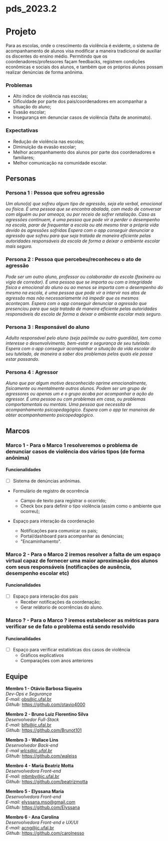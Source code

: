 # pds_2023.2

# Projeto
Para as escolas, onde o crescimento da violência é evidente, o sistema de acompanhamento de alunos visa modificar a maneira tradicional de auxiliar os discentes do ensino médio. Permitindo que os coordenadores/professores façam feedbacks, registrem condições econômicas e sociais dos alunos, e também que os próprios alunos possam realizar denúncias de forma anônima.

### Problemas
- Alto índice de violência nas escolas;
- Dificuldade por parte dos pais/coordenadores em acompanhar a situação do aluno;
- Evasão escolar; 
- Insegurança em denunciar casos de violência (falta de anonimato).

### Expectativas
- Redução de violência nas escolas;
- Diminuição da evasão escolar;
- Melhor acompanhamento dos alunos por parte dos coordenadores e familiares;
- Melhor comunicação na comunidade escolar.

## Personas

### Persona 1 : Pessoa que sofreu agressão
*Um aluno(a) que sofreu algum tipo de agressão, seja ela verbal, emocional ou física. É uma pessoa que se encontra abalada, com medo de conversar com alguém ou por ameaça, ou por receio de sofrer retaliação. Caso as agressões continuem, é uma pessoa que pode vir a perder o desempenho na escola, parar de frequentar a escola ou até mesmo tirar a própria vida devido às agressões sofridas*
*Espera com o app conseguir denunciar a agressão que sofreu para que seja tratada de maneira eficiente pelas autoridades responsáveis da escola de forma a deixar o ambiente escolar mais seguro.* 

### Persona 2 : Pessoa que percebeu/reconheceu o ato de agressão
*Pode ser um outro aluno, professor ou colaborador da escola (faxineiro ou vigia de corredor). É uma pessoa que se importa ou com a integridade física e emocional do aluno ou ao menos se importa com o desempenho do mesmo na escola, é uma pessoa que pode vir a intervir nos atos de agressão mas não necessariamente irá impedir que os mesmos aconteçam.*
*Espera com o app conseguir denunciar a agressão que presenciou para que seja tratada de maneira eficiente pelas autoridades responsáveis da escola de forma a deixar o ambiente escolar mais seguro.* 

### Persona 3 : Responsável do aluno
*Adulto responsável pelo aluno (seja pai/mãe ou outro guardião), tem como interesse o desenvolvimento, bem-estar e segurança de seu tutelado.*
*Espera com o app conseguir acompanhar a situação da vida escolar do seu tutelado, de maneira a saber dos problemas pelos quais ele possa estar passando.*

### Persona 4 : Agressor 
*Aluno que por algum motivo desconhecido oprime emocionalmente, fisicamente ou mentalmente outros alunos. Podem ser um grupo de agressores ou apenas um e o grupo acaba por acompanhar a ação do agressor. É uma pessoa ou com problemas em casa, ou problemas comportamentais ou mentais. Uma pessoa que necessita de acompanhamento psicopedagógico.*
*Espera com o app ter maneiras de obter acompanhamento psicopedagógico.* 

## Marcos
### Marco 1 - Para o Marco 1 resolveremos o problema de denunciar casos de violência dos vários tipos (de forma anônima)

#### Funcionalidades
- [ ] Sistema de denúncias anônimas.
- Formulário de registro de ocorrência
  -  Campo de texto para registrar o ocorrido;
  -  Check box para definir o tipo violência (assim como o ambiente que ocorreu);
  
- Espaço para interação da coordenação
  - Notificações para comunicar os pais;
  - Portal/dashboard para acompanhar as denúncias;
  - "Encaminhamento".
### Marco 2 - Para o Marco 2 iremos resolver a falta de um espaço virtual capaz de fornecer uma maior aproximação dos alunos com seus responsáveis (notificações de ausência, desempenho escolar etc)

#### Funcionalidades
- [ ] Espaço para interação dos pais
  -  Receber notificações da coordenação;
  -  Gerar relátorio de ocorrências do aluno.
     

### Marco ? - Para o Marco ? iremos estabelecer as métricas para verificar se de fato o problema está sendo resolvido

#### Funcionalidades
- [ ] Espaço para verificar estatísticas dos casos de violência
  -  Gráficos explicativos
  -  Comparações com anos anteriores


## Equipe
**Membro 1 - Otávio Barbosa Siqueira**<br />
*Dev-Ops e Segurança*<br />
*E-mail:*  obs@ic.ufal.br<br />
*Github:* https://github.com/otavio4000

**Membro 2 - Bruno Luiz Florentino Silva**<br />
*Desenvolvedor Full-Stack*<br />
*E-mail:* blfs@ic.ufal.br<br />
*Github:* https://github.com/Brunot101

**Membro 3 - Wallace Lins**<br />
*Desenvolvedor Back-end*<br />
*E-mail wlcs@ic.ufal.br*<br />
*Github:* https://github.com/waleiss

**Membro 4 - Maria Beatriz Motta**<br />
*Desenvolvedora Front-end*<br />
*E-mail:* mbmbv@ic.ufal.br<br />
*Github:* https://github.com/beatrizmotta<br />

**Membro 5 - Elyssana Maria**<br />
*Desenvolvedora Front-end*<br />
*E-mail:* elyssana.mso@gmail.com<br />
*Github:* https://github.com/Elyssana

**Membro 6 - Ana Carolina**<br />
*Desenvolvedora Front-end e UX/UI*<br />
*E-mail:* acng@ic.ufal.br<br />
*Github:* https://github.com/carolnesso
